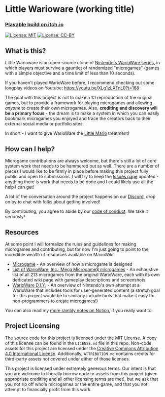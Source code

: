 # Little Warioware (working title)

### [Playable build on itch.io](https://new-cylandia.itch.io/little-warioware)

[![License: MIT](https://img.shields.io/badge/License-MIT-yellow.svg)](https://opensource.org/licenses/MIT) [![License: CC-BY](https://img.shields.io/badge/License-CC%20BY%204.0-lightgrey.svg)](http://creativecommons.org/licenses/by/4.0/)

## What is this?

Little Warioware is an open-source clone of [Nintendo's WarioWare series](<https://www.mariowiki.com/WarioWare_(series)>), in which players must survive a gauntlet of randomized "microgames" (games with a simple objective and a time limit of less than 10 seconds).

If you haven't played WarioWare before, I recommend checking out some longplay videos on Youtube: https://youtu.be/XLg1zLXTnL0?t=168

The goal with this project is not to make a 1:1 reproduction of the original games, but to provide a framework for playing microgames and allowing _anyone_ to create their own microgames. Also, **crediting and discovery will be a primary focus** - the dream is to make a system in which you can easily bookmark microgames you enjoyed and trace the creators back to their external social media or portfolio sites.

In short - I want to give WarioWare the [Little Mario](https://github.com/a-little-org-called-mario/a-little-game-called-mario) treatment!

## How can I help?

Microgame contributions are always welcome, but there's still a lot of core system work that needs to be hammered out as well. There are a number of pieces I would like to be firmly in place before making this project fully public and open to submissions. I will try to keep the [Issues page](https://github.com/iznaut/little-warioware/issues) updated - anything there is work that needs to be done and I could likely use all the help I can get!

A lot of the conversation around the project happens on our [Discord](https://discord.gg/jfmYPE3qV7), drop on by to chat with folks about getting involved!

By contributing, you agree to abide by our [code of conduct](CODE_OF_CONDUCT.md). We take it seriously!

## Resources

At some point I will formalize the rules and guidelines for making microgames and contributing, but for now I'm just going to point to the incredible wealth of resources available on MarioWiki:

- [Microgame](https://www.mariowiki.com/Microgame) - An overview of how a microgame is designed
- [List of WarioWare, Inc.: Mega Microgame$ microgames](https://www.mariowiki.com/List_of_WarioWare,_Inc.:_Mega_Microgame$!_microgames) - An exhaustive list of all 213 microgames from the original WarioWare, each with its own dedicated wiki page with gameplay descriptions and screenshots
- [WarioWare D.I.Y.](https://www.mariowiki.com/WarioWare:_D.I.Y.) - An overview of Nintendo's own attempt at a WarioWare that includes tools for user-generated content (a stretch goal for this project would be to similarly include tools that make it easy for non-programmers to create microgames!)

You can also read my [more rambly notes on Notion](https://iznaut.notion.site/Little-Warioware-c289be2b77fe4b478a5bf1ad66cef8b5), if you really want to.

## Project Licensing

The source code for this project is licensed under the MIT License. A copy of this license can be found in the `LICENSE.md` file in this repo.
Non-code assets for this project are licensed under the [Creative Commons Attribution 4.0 International License](http://creativecommons.org/licenses/by/4.0/).
Additionally, `ATTRIBUTION.md` contains credits for third-party assets not covered under either of those licenses.

This project is licensed under extremely generous terms. Our intent is that you are welcome to liberally borrow code or assets from this project (given appropriate crediting and all other licensing terms are met), but we ask that you not rip off whole microgames or the entire game, and that you not attempt to financially profit from this work.
